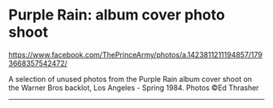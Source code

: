 
# Purple Rain: album cover photo shoot

https://www.facebook.com/ThePrinceArmy/photos/a.1423811211194857/1793668357542472/

A selection of unused photos from the Purple Rain album cover shoot on the Warner Bros backlot, Los Angeles - Spring 1984. Photos ©Ed Thrasher

-----

